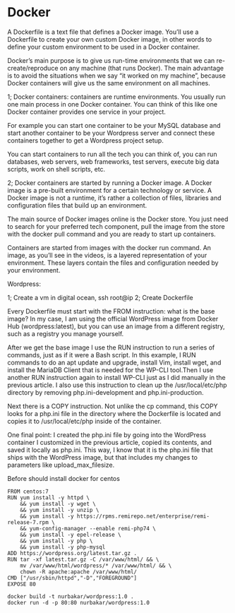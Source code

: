 # Docker

A Dockerfile is a text file that defines a Docker image. You’ll use a Dockerfile to create your own custom Docker image, in other words to define your custom environment to be used in a Docker container.

Docker’s main purpose is to give us run-time environments that we can re-create/reproduce on any machine (that runs Docker). The main advantage is to avoid the situations when we say “it worked on my machine”, because Docker containers will give us the same environment on all machines.

1; Docker containers: containers are runtime environments. You usually run one main process in one Docker container. You can think of this like one Docker container provides one service in your project.

For example you can start one container to be your MySQL database and start another container to be your Wordpress server and connect these containers together to get a Wordpress project setup.

You can start containers to run all the tech you can think of, you can run databases, web servers, web frameworks, test servers, execute big data scripts, work on shell scripts, etc.

2; Docker containers are started by running a Docker image. A Docker image is a pre-built environment for a certain technology or service. A Docker image is not a runtime, it’s rather a collection of files, libraries and configuration files that build up an environment.

The main source of Docker images online is the Docker store. You just need to search for your preferred tech component, pull the image from the store with the docker pull command and you are ready to start up containers.

Containers are started from images with the docker run command. An image, as you’ll see in the videos, is a layered representation of your environment. These layers contain the files and configuration needed by your environment.

Wordpress:

1; Create a vm in digital ocean, ssh root@ip
2; Create Dockerfile

 Every Dockerfile must start with the FROM instruction: what is the base image? In my case, I am using the official WordPress image from Docker Hub (wordpress:latest), but you can use an image from a different registry, such as a registry you manage yourself.

After we get the base image I use the RUN instruction to run a series of commands, just as if it were a Bash script. In this example, I RUN commands to do an apt update and upgrade, install Vim, install wget, and install the MariaDB Client that is needed for the WP-CLI tool.Then I use another RUN instruction again to install WP-CLI just as I did manually in the previous article. I also use this instruction to clean up the /usr/local/etc/php directory by removing php.ini-development and php.ini-production.

Next there is a COPY instruction. Not unlike the cp command, this COPY looks for a php.ini file in the directory where the Dockerfile is located and copies it to /usr/local/etc/php inside of the container.

One final point: I created the php.ini file by going into the WordPress container I customized in the previous article, copied its contents, and saved it locally as php.ini. This way, I know that it is the php.ini file that ships with the WordPress image, but that includes my changes to parameters like upload_max_filesize.

Before should install docker for centos

```
FROM centos:7
RUN yum install -y httpd \
    && yum install -y wget \ 
    && yum install -y unzip \
    && yum install -y https://rpms.remirepo.net/enterprise/remi-release-7.rpm \
    && yum-config-manager --enable remi-php74 \
    && yum install -y epel-release \
    && yum install -y php \
    && yum install -y php-mysql
ADD https://wordpress.org/latest.tar.gz .
RUN tar -xf latest.tar.gz -C /var/www/html/ && \
    mv /var/www/html/wordpress/* /var/www/html/ && \
    chown -R apache:apache /var/www/html/
CMD ["/usr/sbin/httpd","-D","FOREGROUND"]
EXPOSE 80
```

```
docker build -t nurbakar/wordpress:1.0 .
docker run -d -p 80:80 nurbakar/wordpress:1.0 
```
